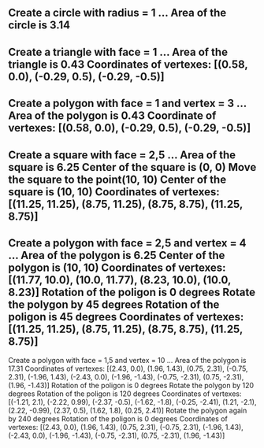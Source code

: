 Create a circle with radius = 1 ...
Area of the circle is  3.14
------------------------------------------------------------
Create a triangle with face = 1 ...
Area of the triangle is  0.43
Coordinates of vertexes:  [(0.58, 0.0), (-0.29, 0.5), (-0.29, -0.5)]
------------------------------------------------------------
Create a polygon with face = 1 and vertex = 3 ...
Area of the polygon is  0.43
Coordinate of vertexes:  [(0.58, 0.0), (-0.29, 0.5), (-0.29, -0.5)]
------------------------------------------------------------
Create a square with face = 2,5 ...
Area of the square is  6.25
Center of the square is  (0, 0)
Move the square to the point(10, 10)
Center of the square is  (10, 10)
Coordinates of vertexes:  [(11.25, 11.25), (8.75, 11.25), (8.75, 8.75), (11.25, 8.75)]
------------------------------------------------------------
Create a polygon with face = 2,5 and vertex = 4 ...
Area of the polygon is  6.25
Center of the polygon is  (10, 10)
Coordinates of vertexes:  [(11.77, 10.0), (10.0, 11.77), (8.23, 10.0), (10.0, 8.23)]
Rotation of the poligon is 0 degrees
Rotate the polygon by 45 degrees
Rotation of the poligon is 45 degrees
Coordinates of vertexes:  [(11.25, 11.25), (8.75, 11.25), (8.75, 8.75), (11.25, 8.75)]
------------------------------------------------------------
Create a polygon with face = 1,5 and vertex = 10 ...
Area of the polygon is  17.31
Coordinates of vertexes:  [(2.43, 0.0), (1.96, 1.43), (0.75, 2.31), (-0.75, 2.31), (-1.96, 1.43), (-2.43, 0.0), (-1.96, -1.43), (-0.75, -2.31), (0.75, -2.31), (1.96, -1.43)]
Rotation of the poligon is 0 degrees
Rotate the polygon by 120 degrees
Rotation of the poligon is 120 degrees
Coordinates of vertexes:  [(-1.21, 2.1), (-2.22, 0.99), (-2.37, -0.5), (-1.62, -1.8), (-0.25, -2.41), (1.21, -2.1), (2.22, -0.99), (2.37, 0.5), (1.62, 1.8), (0.25, 2.41)]
Rotate the polygon again by 240 degrees
Rotation of the poligon is 0 degrees
Coordinates of vertexes:  [(2.43, 0.0), (1.96, 1.43), (0.75, 2.31), (-0.75, 2.31), (-1.96, 1.43), (-2.43, 0.0), (-1.96, -1.43), (-0.75, -2.31), (0.75, -2.31), (1.96, -1.43)]
